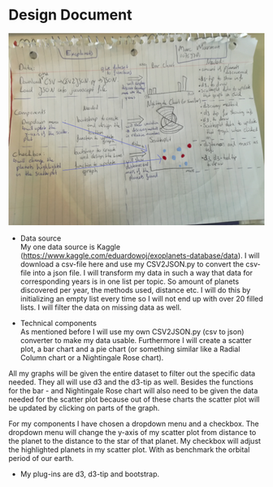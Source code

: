 # Design Document  

![design document](doc/document_design.jpg)

- Data source  
My one data source is Kaggle (https://www.kaggle.com/eduardowoj/exoplanets-database/data). I will download a csv-file here and use my CSV2JSON.py to convert the csv-file into a json file. I will transform my data in such a way that data for corresponding years is in one list per topic. So amount of planets discovered per year, the methods used, distance etc. I will do this by initializing an empty list every time so I will not end up with over 20 filled lists. I will filter the data on missing data as well.  

- Technical components  
As mentioned before I will use my own CSV2JSON.py (csv to json) converter to make my data usable. Furthermore I will create a scatter plot, a bar chart and a pie chart (or something similar like a Radial Column chart or a Nightingale Rose chart).  
    
All my graphs will be given the entire dataset to filter out the specific data needed. They all will use d3 and the d3-tip as well. Besides the functions for the bar - and Nightingale Rose chart will also need to be given the data needed for the scatter plot because out of these charts the scatter plot will be updated by clicking on parts of the graph.  
  
For my components I have chosen a dropdown menu and a checkbox. The dropdown menu will change the y-axis of my scatter plot from distance to the planet to the distance to the star of that planet. My checkbox will adjust the highlighted planets in my scatter plot. With as benchmark the orbital period of our earth.  

- My plug-ins are d3, d3-tip and bootstrap.  
